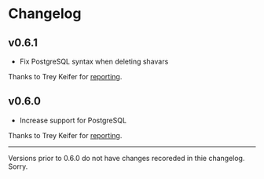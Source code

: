 # Changelog

## v0.6.1

  * Fix PostgreSQL syntax when deleting shavars

  Thanks to Trey Keifer for
  [reporting](https://github.com/mobiledefense/google_safe_browsing/issues/10).

## v0.6.0

  * Increase support for PostgreSQL

  Thanks to Trey Keifer for
  [reporting](https://github.com/mobiledefense/google_safe_browsing/issues/9).

--------------

Versions prior to 0.6.0 do not have changes recoreded in thie changelog. Sorry.

